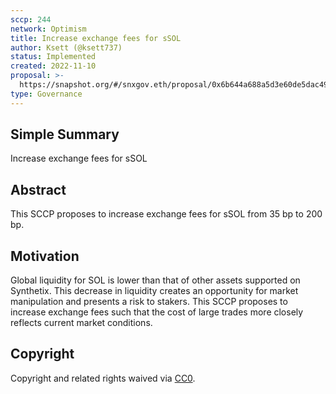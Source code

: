 ```yaml
---
sccp: 244
network: Optimism
title: Increase exchange fees for sSOL
author: Ksett (@ksett737)
status: Implemented
created: 2022-11-10
proposal: >-
  https://snapshot.org/#/snxgov.eth/proposal/0x6b644a688a5d3e60de5dac4953f7dfe7f83962eeb7d42517535508d7257628c7
type: Governance
---
```


<!--You can leave these HTML comments in your merged SCCP and delete the visible duplicate text guides, they will not appear and may be helpful to refer to if you edit it again. This is the suggested template for new SCCPs. Note that an SCCP number will be assigned by an editor. When opening a pull request to submit your SCCP, please use an abbreviated title in the filename, `sccp-draft_title_abbrev.md`. The title should be 44 characters or less.-->

## Simple Summary

<!--"If you can't explain it simply, you don't understand it well enough." Provide a simplified and layman-accessible explanation of the SCCP.-->

Increase exchange fees for sSOL

## Abstract

<!--A short (~200 word) description of the variable change proposed.-->

This SCCP proposes to increase exchange fees for sSOL from 35 bp to 200 bp.

## Motivation

<!--The motivation is critical for SCCPs that want to update variables within Synthetix. It should clearly explain why the existing variable is not incentive aligned. SCCP submissions without sufficient motivation may be rejected outright.-->

Global liquidity for SOL is lower than that of other assets supported on Synthetix. This decrease in liquidity creates an opportunity for market manipulation and presents a risk to stakers. This SCCP proposes to increase exchange fees such that the cost of large trades more closely reflects current market conditions.

## Copyright

Copyright and related rights waived via [CC0](https://creativecommons.org/publicdomain/zero/1.0/).
